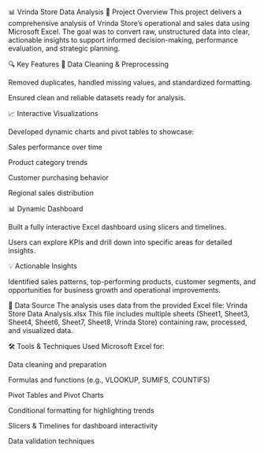 📊 Vrinda Store Data Analysis
📝 Project Overview
This project delivers a comprehensive analysis of Vrinda Store’s operational and sales data using Microsoft Excel. The goal was to convert raw, unstructured data into clear, actionable insights to support informed decision-making, performance evaluation, and strategic planning.

🔍 Key Features
🔧 Data Cleaning & Preprocessing

Removed duplicates, handled missing values, and standardized formatting.

Ensured clean and reliable datasets ready for analysis.

📈 Interactive Visualizations

Developed dynamic charts and pivot tables to showcase:

Sales performance over time

Product category trends

Customer purchasing behavior

Regional sales distribution

📊 Dynamic Dashboard

Built a fully interactive Excel dashboard using slicers and timelines.

Users can explore KPIs and drill down into specific areas for detailed insights.

💡 Actionable Insights

Identified sales patterns, top-performing products, customer segments, and opportunities for business growth and operational improvements.

📁 Data Source
The analysis uses data from the provided Excel file:
Vrinda Store Data Analysis.xlsx
This file includes multiple sheets (Sheet1, Sheet3, Sheet4, Sheet6, Sheet7, Sheet8, Vrinda Store) containing raw, processed, and visualized data.

🛠️ Tools & Techniques Used
Microsoft Excel for:

Data cleaning and preparation

Formulas and functions (e.g., VLOOKUP, SUMIFS, COUNTIFS)

Pivot Tables and Pivot Charts

Conditional formatting for highlighting trends

Slicers & Timelines for dashboard interactivity

Data validation techniques
